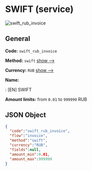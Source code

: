 
# SWIFT (service) 
![swift_rub_invoice](https://static.openfintech.io/payment_methods/swift_rub_invoice/logo.svg?w=400&c=v0.59.26#w200)  

## General 
 
**Code:** `swift_rub_invoice` 
 
**Method:** `swift` 
 [show -->](/payment-methods/swift/) 
 
**Currency:** `RUB` [show -->](/currencies/RUB/) 
 
**Name:** 
 
:	[EN] SWIFT 
 
**Amount limits:** from `0.01` to `999999` RUB 

## JSON Object 

```json
{
  "code":"swift_rub_invoice",
  "flow":"invoice",
  "method":"swift",
  "currency":"RUB",
  "fields":null,
  "amount_min":0.01,
  "amount_max":999999
}
```  
